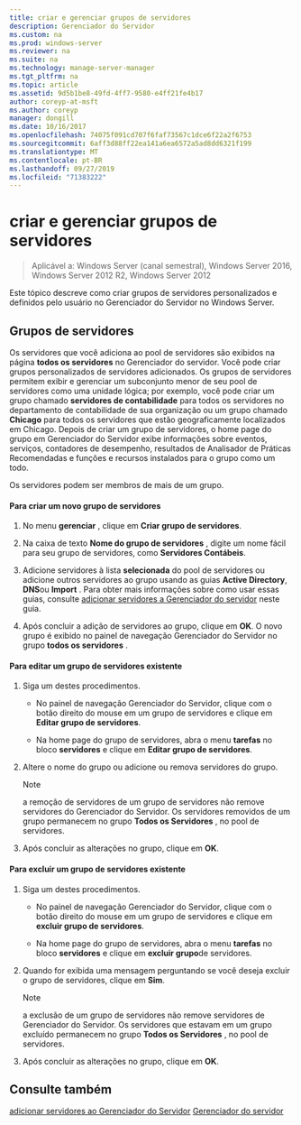 ```yaml
---
title: criar e gerenciar grupos de servidores
description: Gerenciador do Servidor
ms.custom: na
ms.prod: windows-server
ms.reviewer: na
ms.suite: na
ms.technology: manage-server-manager
ms.tgt_pltfrm: na
ms.topic: article
ms.assetid: 9d5b1be8-49fd-4ff7-9580-e4ff21fe4b17
author: coreyp-at-msft
ms.author: coreyp
manager: dongill
ms.date: 10/16/2017
ms.openlocfilehash: 74075f091cd707f6faf73567c1dce6f22a2f6753
ms.sourcegitcommit: 6aff3d88ff22ea141a6ea6572a5ad8dd6321f199
ms.translationtype: MT
ms.contentlocale: pt-BR
ms.lasthandoff: 09/27/2019
ms.locfileid: "71383222"
---
```

# <a name="create-and-manage-server-groups"></a>criar e gerenciar grupos de servidores

>Aplicável a: Windows Server (canal semestral), Windows Server 2016, Windows Server 2012 R2, Windows Server 2012

Este tópico descreve como criar grupos de servidores personalizados e definidos pelo usuário no Gerenciador do Servidor no Windows Server.

## <a name="BKMK_groups"></a>Grupos de servidores
Os servidores que você adiciona ao pool de servidores são exibidos na página **todos os servidores** no Gerenciador do servidor. Você pode criar grupos personalizados de servidores adicionados. Os grupos de servidores permitem exibir e gerenciar um subconjunto menor de seu pool de servidores como uma unidade lógica; por exemplo, você pode criar um grupo chamado **servidores de contabilidade** para todos os servidores no departamento de contabilidade de sua organização ou um grupo chamado **Chicago** para todos os servidores que estão geograficamente localizados em Chicago. Depois de criar um grupo de servidores, o home page do grupo em Gerenciador do Servidor exibe informações sobre eventos, serviços, contadores de desempenho, resultados de Analisador de Práticas Recomendadas e funções e recursos instalados para o grupo como um todo.

Os servidores podem ser membros de mais de um grupo.

#### <a name="to-create-a-new-server-group"></a>Para criar um novo grupo de servidores

1.  No menu **gerenciar** , clique em **Criar grupo de servidores**.

2.  Na caixa de texto **Nome do grupo de servidores** , digite um nome fácil para seu grupo de servidores, como **Servidores Contábeis**.

3.  Adicione servidores à lista **selecionada** do pool de servidores ou adicione outros servidores ao grupo usando as guias **Active Directory**, **DNS**ou **Import** . Para obter mais informações sobre como usar essas guias, consulte [adicionar servidores a Gerenciador do servidor](add-servers-to-server-manager.md) neste guia.

4.  Após concluir a adição de servidores ao grupo, clique em **OK**. O novo grupo é exibido no painel de navegação Gerenciador do Servidor no grupo **todos os servidores** .

#### <a name="to-edit-an-existing-server-group"></a>Para editar um grupo de servidores existente

1.  Siga um destes procedimentos.

    -   No painel de navegação Gerenciador do Servidor, clique com o botão direito do mouse em um grupo de servidores e clique em **Editar grupo de servidores**.

    -   Na home page do grupo de servidores, abra o menu **tarefas** no bloco **servidores** e clique em **Editar grupo de servidores**.

2.  Altere o nome do grupo ou adicione ou remova servidores do grupo.

    > [!NOTE]
    > a remoção de servidores de um grupo de servidores não remove servidores do Gerenciador do Servidor. Os servidores removidos de um grupo permanecem no grupo **Todos os Servidores** , no pool de servidores.

3.  Após concluir as alterações no grupo, clique em **OK**.

#### <a name="to-delete-an-existing-server-group"></a>Para excluir um grupo de servidores existente

1.  Siga um destes procedimentos.

    -   No painel de navegação Gerenciador do Servidor, clique com o botão direito do mouse em um grupo de servidores e clique em **excluir grupo de servidores**.

    -   Na home page do grupo de servidores, abra o menu **tarefas** no bloco **servidores** e clique em **excluir grupo**de servidores.

2.  Quando for exibida uma mensagem perguntando se você deseja excluir o grupo de servidores, clique em **Sim**.

    > [!NOTE]
    > a exclusão de um grupo de servidores não remove servidores de Gerenciador do Servidor. Os servidores que estavam em um grupo excluído permanecem no grupo **Todos os Servidores** , no pool de servidores.

3.  Após concluir as alterações no grupo, clique em **OK**.

## <a name="see-also"></a>Consulte também
[adicionar servidores ao Gerenciador do Servidor](add-servers-to-server-manager.md)
[Gerenciador do servidor](server-manager.md)



